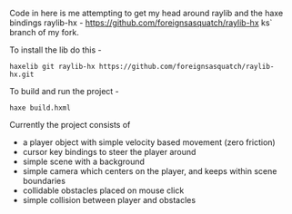 Code in here is me attempting to get my head around raylib and the haxe bindings raylib-hx - https://github.com/foreignsasquatch/raylib-hx
ks` branch of my fork.

To install the lib do this -

```shell
haxelib git raylib-hx https://github.com/foreignsasquatch/raylib-hx.git
```

To build and run the project - 

```shell
haxe build.hxml
```

Currently the project consists of

 - a player object with simple velocity based movement (zero friction)
 - cursor key bindings to steer the player around
 - simple scene with a background
 - simple camera which centers on the player, and keeps within scene boundaries
 - collidable obstacles placed on mouse click
 - simple collision between player and obstacles